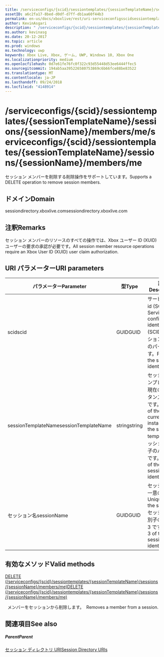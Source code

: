 ```yaml
---
title: /serviceconfigs/{scid}/sessiontemplates/{sessionTemplateName}/sessions/{sessionName}/members/me
assetID: a6c2fa17-8bed-d0df-d7ff-db1aa60f44b3
permalink: en-us/docs/xboxlive/rest/uri-serviceconfigsscidsessiontemplatessessiontemplatenamesessionssessionnamemembersme.html
author: KevinAsgari
description: " /serviceconfigs/{scid}/sessiontemplates/{sessionTemplateName}/sessions/{sessionName}/members/me"
ms.author: kevinasg
ms.date: 20-12-2017
ms.topic: article
ms.prod: windows
ms.technology: uwp
keywords: Xbox Live, Xbox, ゲーム, UWP, Windows 10, Xbox One
ms.localizationpriority: medium
ms.openlocfilehash: 0d7e61fe76fc0f322c93d55448d53ee6444ffec5
ms.sourcegitcommit: 194ab5aa395226580753869c6b66fce88be83522
ms.translationtype: MT
ms.contentlocale: ja-JP
ms.lasthandoff: 09/24/2018
ms.locfileid: "4148914"
---
```

# <a name="serviceconfigsscidsessiontemplatessessiontemplatenamesessionssessionnamemembersme"></a><span data-ttu-id="85434-104">/serviceconfigs/{scid}/sessiontemplates/{sessionTemplateName}/sessions/{sessionName}/members/me</span><span class="sxs-lookup"><span data-stu-id="85434-104">/serviceconfigs/{scid}/sessiontemplates/{sessionTemplateName}/sessions/{sessionName}/members/me</span></span>
<span data-ttu-id="85434-105">セッション メンバーを削除する削除操作をサポートしています。</span><span class="sxs-lookup"><span data-stu-id="85434-105">Supports a DELETE operation to remove session members.</span></span>
<a id="ID4EO"></a>


## <a name="domain"></a><span data-ttu-id="85434-106">ドメイン</span><span class="sxs-lookup"><span data-stu-id="85434-106">Domain</span></span>
<span data-ttu-id="85434-107">sessiondirectory.xboxlive.com</span><span class="sxs-lookup"><span data-stu-id="85434-107">sessiondirectory.xboxlive.com</span></span>  
<a id="ID4ET"></a>

 
## <a name="remarks"></a><span data-ttu-id="85434-108">注釈</span><span class="sxs-lookup"><span data-stu-id="85434-108">Remarks</span></span>

<span data-ttu-id="85434-109">セッション メンバーのリソースのすべての操作では、Xbox ユーザー ID (XUID) ユーザーの要求の承認が必要です。</span><span class="sxs-lookup"><span data-stu-id="85434-109">All session member resource operations require an Xbox User ID (XUID) user claim authorization.</span></span>

<a id="ID4EAB"></a>


## <a name="uri-parameters"></a><span data-ttu-id="85434-110">URI パラメーター</span><span class="sxs-lookup"><span data-stu-id="85434-110">URI parameters</span></span>

| <span data-ttu-id="85434-111">パラメーター</span><span class="sxs-lookup"><span data-stu-id="85434-111">Parameter</span></span>| <span data-ttu-id="85434-112">型</span><span class="sxs-lookup"><span data-stu-id="85434-112">Type</span></span>| <span data-ttu-id="85434-113">説明</span><span class="sxs-lookup"><span data-stu-id="85434-113">Description</span></span>|
| --- | --- | --- |
| <span data-ttu-id="85434-114">scid</span><span class="sxs-lookup"><span data-stu-id="85434-114">scid</span></span>| <span data-ttu-id="85434-115">GUID</span><span class="sxs-lookup"><span data-stu-id="85434-115">GUID</span></span>| <span data-ttu-id="85434-116">サービス構成 id (SCID)。</span><span class="sxs-lookup"><span data-stu-id="85434-116">Service configuration identifier (SCID).</span></span> <span data-ttu-id="85434-117">セッション識別子のパート 1 です。</span><span class="sxs-lookup"><span data-stu-id="85434-117">Part 1 of the session identifier.</span></span>|
| <span data-ttu-id="85434-118">sessionTemplateName</span><span class="sxs-lookup"><span data-stu-id="85434-118">sessionTemplateName</span></span>| <span data-ttu-id="85434-119">string</span><span class="sxs-lookup"><span data-stu-id="85434-119">string</span></span>| <span data-ttu-id="85434-120">セッション テンプレートの現在のインスタンスの名前です。</span><span class="sxs-lookup"><span data-stu-id="85434-120">Name of the current instance of the session template.</span></span> <span data-ttu-id="85434-121">セッション識別子のパート 2 です。</span><span class="sxs-lookup"><span data-stu-id="85434-121">Part 2 of the session identifier.</span></span>|
| <span data-ttu-id="85434-122">セッション名</span><span class="sxs-lookup"><span data-stu-id="85434-122">sessionName</span></span>| <span data-ttu-id="85434-123">GUID</span><span class="sxs-lookup"><span data-stu-id="85434-123">GUID</span></span>| <span data-ttu-id="85434-124">セッションの一意の ID。</span><span class="sxs-lookup"><span data-stu-id="85434-124">Unique ID of the session.</span></span> <span data-ttu-id="85434-125">セッション識別子のパート 3 です。</span><span class="sxs-lookup"><span data-stu-id="85434-125">Part 3 of the session identifier.</span></span>|

<a id="ID4EOC"></a>


## <a name="valid-methods"></a><span data-ttu-id="85434-126">有効なメソッド</span><span class="sxs-lookup"><span data-stu-id="85434-126">Valid methods</span></span>

[<span data-ttu-id="85434-127">DELETE (/serviceconfigs/{scid}/sessiontemplates/{sessionTemplateName}/sessions/{sessionName}/members/me)</span><span class="sxs-lookup"><span data-stu-id="85434-127">DELETE (/serviceconfigs/{scid}/sessiontemplates/{sessionTemplateName}/sessions/{sessionName}/members/me)</span></span>](uri-serviceconfigsscidsessiontemplatessessiontemplatenamesessionssessionnamemembersmedelete.md)

<span data-ttu-id="85434-128">&nbsp;&nbsp;メンバーをセッションから削除します。</span><span class="sxs-lookup"><span data-stu-id="85434-128">&nbsp;&nbsp;Removes a member from a session.</span></span>

<a id="ID4EYC"></a>


## <a name="see-also"></a><span data-ttu-id="85434-129">関連項目</span><span class="sxs-lookup"><span data-stu-id="85434-129">See also</span></span>

<a id="ID4E1C"></a>


##### <a name="parent"></a><span data-ttu-id="85434-130">Parent</span><span class="sxs-lookup"><span data-stu-id="85434-130">Parent</span></span>

[<span data-ttu-id="85434-131">セッション ディレクトリ URI</span><span class="sxs-lookup"><span data-stu-id="85434-131">Session Directory URIs</span></span>](atoc-reference-sessiondirectory.md)
